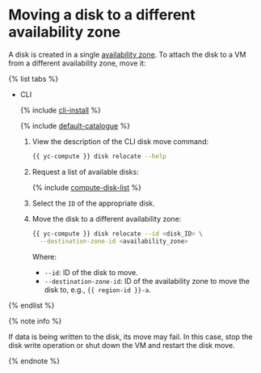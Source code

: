 # Moving a disk to a different availability zone

A disk is created in a single [availability zone](../../../overview/concepts/geo-scope.md). To attach the disk to a VM from a different availability zone, move it:

{% list tabs %}

- CLI

   {% include [cli-install](../../../_includes/cli-install.md) %}

   {% include [default-catalogue](../../../_includes/default-catalogue.md) %}

   1. View the description of the CLI disk move command:

      ```bash
      {{ yc-compute }} disk relocate --help
      ```

   1. Request a list of available disks:

      {% include [compute-disk-list](../../../_includes/compute/disk-list.md) %}

   1. Select the `ID` of the appropriate disk.

   1. Move the disk to a different availability zone:

      ```bash
      {{ yc-compute }} disk relocate --id <disk_ID> \
        --destination-zone-id <availability_zone>
      ```

      Where:

      * `--id`: ID of the disk to move.
      * `--destination-zone-id`: ID of the availability zone to move the disk to, e.g., `{{ region-id }}-a`.

{% endlist %}

{% note info %}

If data is being written to the disk, its move may fail. In this case, stop the disk write operation or shut down the VM and restart the disk move.

{% endnote %}
